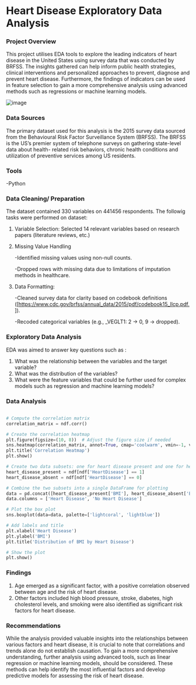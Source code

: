# Heart Disease Exploratory Data Analysis

### Project Overview
This project utilises EDA tools to explore the leading indicators of heart disease in the United States using survey data that was conducted by BRFSS. The insights gathered can help inform public health strategies, clinical interventions and personalized approaches to prevent, diagnose and prevent heart disease. Furthermore, the findings of indicators can be used in feature selection to gain a more comprehensive analysis using advanced methods such as regressions or machine learning models. 

![image](https://github.com/Tascha98/Heart-Disease-Exploratory-Data-Analysis/assets/135465320/3ca1eae6-a3ef-433b-91da-59723b7d5470)

### Data Sources
The primary dataset used for this analysis is the 2015 survey data sourced from the Behavioural Risk Factor Surveillance System (BRFSS). The BRFSS is the US’s premier system of telephone surveys on
gathering state-level data about health- related risk behaviors, chronic health conditions and utilization of preventive services among US residents.

### Tools
-Python

### Data Cleaning/ Preparation
The dataset contained 330 variables on 441456 respondents. The followig tasks were performed on dataset:
1. Variable Selection: Selected 14 relevant variables based on research papers (literature reviews, etc.)
2. Missing Value Handling
   
   -Identified missing values using non-null counts.
   
   -Dropped rows with missing data due to limitations of imputation methods in healthcare.
3. Data Formatting:
   
   -Cleaned survey data for clarity based on codebook definitions ([https://www.cdc.gov/brfss/annual_data/2015/pdf/codebook15_llcp.pdf.]).
   
   -Recoded categorical variables (e.g., _VEGLT1: 2 -> 0, 9 -> dropped).

### Exploratory Data Analysis
EDA was aimed to answer key questions such as :
1. What was the relationship between the variables and the target variable?
2. What was the distribution of the variables?
3. What were the feature variables that could be further used for complex models such as regression and machine learning models?

### Data Analysis

```python

# Compute the correlation matrix
correlation_matrix = ndf.corr()

# Create the correlation heatmap
plt.figure(figsize=(10, 8))  # Adjust the figure size if needed
sns.heatmap(correlation_matrix, annot=True, cmap='coolwarm', vmin=-1, vmax=1)
plt.title('Correlation Heatmap')
plt.show()

# Create two data subsets: one for heart disease present and one for heart disease absent
heart_disease_present = ndf[ndf['HeartDisease'] == 1]
heart_disease_absent = ndf[ndf['HeartDisease'] == 0]

# Combine the two subsets into a single DataFrame for plotting
data = pd.concat([heart_disease_present['BMI'], heart_disease_absent['BMI']], axis=1)
data.columns = ['Heart Disease', 'No Heart Disease']

# Plot the box plot
sns.boxplot(data=data, palette=['lightcoral', 'lightblue'])

# Add labels and title
plt.xlabel('Heart Disease')
plt.ylabel('BMI')
plt.title('Distribution of BMI by Heart Disease')

# Show the plot
plt.show()
```

### Findings
1. Age emerged as a significant factor, with a positive correlation observed between age and the risk of heart disease.
2. Other factors included high blood pressure, stroke, diabetes, high cholesterol levels, and smoking were also identified as significant risk factors for
heart disease.

### Recommendations
While the analysis provided valuable insights into the relationships between various factors and heart disease, it is crucial to note that correlations and trends alone do not establish causation. To gain a more comprehensive understanding, further analysis using advanced tools, such as linear regression or machine learning models, should be considered. These methods can help identify the most influential factors and
develop predictive models for assessing the risk of heart disease.

